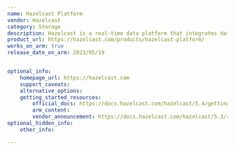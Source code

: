 ```yaml
---
name: Hazelcast Platform
vendor: Hazelcast
category: Storage
description: Hazelcast is a real-time data platform that integrates data storage and distributed computing in one runtime. It’s ideal for environments requiring low latency, high throughput, and robust security, enhancing application performance.
product_url: https://hazelcast.com/products/hazelcast-platform/
works_on_arm: true
release_date_on_arm: 2023/05/19


optional_info:
    homepage_url: https://hazelcast.com
    support_caveats:
    alternative_options:
    getting_started_resources:
        official_docs: https://docs.hazelcast.com/hazelcast/5.4/getting-started/install-hazelcast
        arm_content:
        vendor_announcement: https://docs.hazelcast.com/hazelcast/5.3/release-notes/5-3-0
optional_hidden_info:
    other_info: 

---
```

